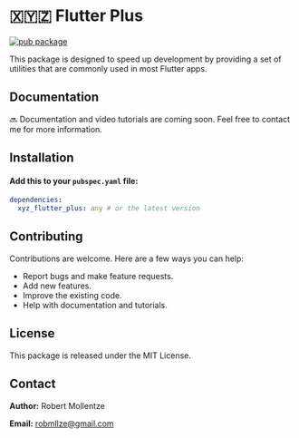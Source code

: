 # 🇽🇾🇿 Flutter Plus

[![pub package](https://img.shields.io/pub/v/xyz_flutter_plus.svg)](https://pub.dev/packages/xyz_flutter_plus)

This package is designed to speed up development by providing a set of utilities that are commonly used in most Flutter apps.

## Documentation

🔜 Documentation and video tutorials are coming soon. Feel free to contact me for more information.

## Installation

#### Add this to your `pubspec.yaml` file:

```yaml
dependencies:
  xyz_flutter_plus: any # or the latest version
```
## Contributing

Contributions are welcome. Here are a few ways you can help:

- Report bugs and make feature requests.
- Add new features.
- Improve the existing code.
- Help with documentation and tutorials.

## License

This package is released under the MIT License.

## Contact

**Author:** Robert Mollentze

**Email:** robmllze@gmail.com